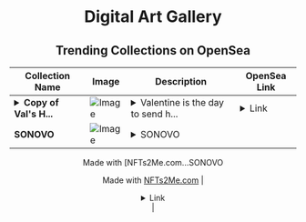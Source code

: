<div align="center">

# Digital Art Gallery

## Trending Collections on OpenSea

| Collection Name                       | Image                                                                                     | Description                       | OpenSea Link                                                                                          |
|---------------------------------------|-------------------------------------------------------------------------------------------|-----------------------------------|--------------------------------------------------------------------------------------------------------|
| **<details><summary>Copy of Val's H...</summary>Copy of Val's Hearts</details>** | ![Image](https://i.seadn.io/s/raw/files/1f0e1eae2f74d7bc8befbf91a6892acd.png?w=500&auto=format?w=200&auto=format) | <details><summary>Valentine is the day to send h...</summary>Valentine is the day to send hearts</details> | <details><summary>Link</summary>[Copy of Val's Hearts](https://opensea.io/collection/copy-of-val-s-hearts)</details> |
| **SONOVO** | ![Image](https://i.seadn.io/s/raw/files/7e571f79b5ebc440762e11a99cfb0f31.webp?w=500&auto=format?w=200&auto=format) | <details><summary>SONOVO

Made with [NFTs2Me.com...</summary>SONOVO

Made with [NFTs2Me.com](https://nfts2me.com/)</details> | <details><summary>Link</summary>[SONOVO](https://opensea.io/collection/sonovo-4)</details> |

</div>